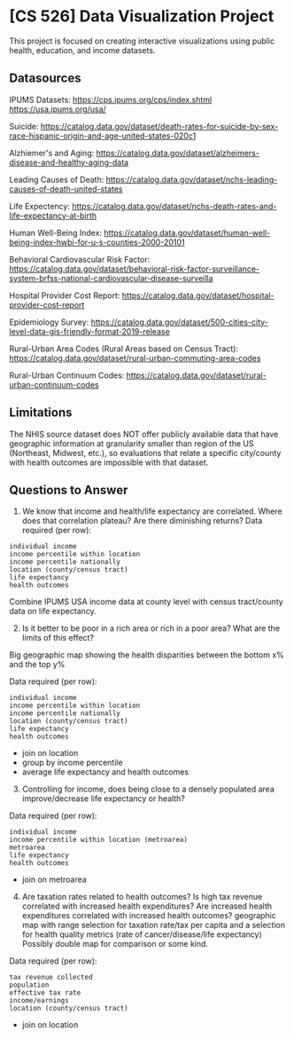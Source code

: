 # [CS 526] Data Visualization Project
This project is focused on creating interactive visualizations using public health, education, and income datasets.

## Datasources
IPUMS Datasets:
https://cps.ipums.org/cps/index.shtml
https://usa.ipums.org/usa/

Suicide:
https://catalog.data.gov/dataset/death-rates-for-suicide-by-sex-race-hispanic-origin-and-age-united-states-020c1

Alzhiemer's and Aging:
https://catalog.data.gov/dataset/alzheimers-disease-and-healthy-aging-data

Leading Causes of Death:
https://catalog.data.gov/dataset/nchs-leading-causes-of-death-united-states

Life Expectency:
https://catalog.data.gov/dataset/nchs-death-rates-and-life-expectancy-at-birth

Human Well-Being Index:
https://catalog.data.gov/dataset/human-well-being-index-hwbi-for-u-s-counties-2000-20101

Behavioral Cardiovascular Risk Factor:
https://catalog.data.gov/dataset/behavioral-risk-factor-surveillance-system-brfss-national-cardiovascular-disease-surveilla

Hospital Provider Cost Report:
https://catalog.data.gov/dataset/hospital-provider-cost-report

Epidemiology Survey:
https://catalog.data.gov/dataset/500-cities-city-level-data-gis-friendly-format-2019-release

Rural-Urban Area Codes (Rural Areas based on Census Tract):
https://catalog.data.gov/dataset/rural-urban-commuting-area-codes

Rural-Urban Continuum Codes:
https://catalog.data.gov/dataset/rural-urban-continuum-codes



## Limitations
The NHIS source dataset does NOT offer publicly available data that have geographic information at granularity smaller than region of the US (Northeast, Midwest, etc.), so evaluations that relate a specific city/county with health outcomes are impossible with that dataset.

## Questions to Answer
1. We know that income and health/life expectancy are correlated. Where does that correlation plateau? Are there diminishing returns?
  Data required (per row):
  ```
  individual income
  income percentile within location
  income percentile nationally
  location (county/census tract)
  life expectancy
  health outcomes
  ```

  Combine IPUMS USA income data at county level with census tract/county data on life expectancy.
  

2. Is it better to be poor in a rich area or rich in a poor area? What are the limits of this effect?

  Big geographic map showing the health disparities between the bottom x% and the top y%

  Data required (per row):
  ```
  individual income
  income percentile within location
  income percentile nationally
  location (county/census tract)
  life expectancy
  health outcomes
  ```
  * join on location
  * group by income percentile
  * average life expectancy and health outcomes

3. Controlling for income, does being close to a densely populated area improve/decrease life expectancy or health?

  Data required (per row):
  ```
  individual income
  income percentile within location (metroarea)
  metroarea
  life expectancy
  health outcomes
  ```
  * join on metroarea


4. Are taxation rates related to health outcomes? Is high tax revenue correlated with increased health expenditures? Are increased health expenditures correlated with increased health outcomes?
  geographic map with range selection for taxation rate/tax per capita and a selection for health quality metrics (rate of cancer/disease/life expectancy)
  Possibly double map for comparison or some kind.

  Data required (per row):
  ```
  tax revenue collected
  population
  effective tax rate
  income/earnings
  location (county/census tract)
  ```
  * join on location
